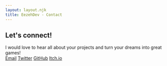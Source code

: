 ```yaml
---
layout: layout.njk
title: EezehDev - Contact
---
```


<section class="contact container">
  <h2 class="contact-title">Let's connect!</h2>
  <div class="contact-subtitle">I would love to hear all about your projects and turn your dreams into great games!</div>
  <div class="contact-links">
    <a href="mailto:eezehdev@gmail.com">Email</a>
    <a href="https://twitter.com/EezehDev" target="_blank" rel="noopener noreferrer">Twitter</a>
    <a href="https://github.com/EezehDev" target="_blank" rel="noopener noreferrer">GitHub</a>
    <a href="https://eezehdev.itch.io/" target="_blank" rel="noopener noreferrer">Itch.io</a>
  </div>
</section>
